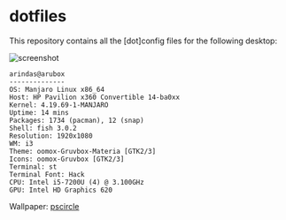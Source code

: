 # dotfiles

This repository contains all the [dot]config files for the
following desktop:

![screenshot](https://github.com/arindas/dotfiles/blob/master/Pictures/screenshots/latest_screenshot.png)

```
arindas@arubox
--------------
OS: Manjaro Linux x86_64
Host: HP Pavilion x360 Convertible 14-ba0xx
Kernel: 4.19.69-1-MANJARO
Uptime: 14 mins
Packages: 1734 (pacman), 12 (snap)
Shell: fish 3.0.2
Resolution: 1920x1080
WM: i3
Theme: oomox-Gruvbox-Materia [GTK2/3]
Icons: oomox-Gruvbox [GTK2/3]
Terminal: st
Terminal Font: Hack
CPU: Intel i5-7200U (4) @ 3.100GHz
GPU: Intel HD Graphics 620
```
Wallpaper: [pscircle](https://gitlab.com/mildlyparallel/pscircle)



